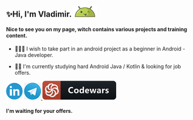 ## ✨Hi, I'm Vladimir. ![AndroidBro](res/1608236.png)

#### Nice to see you on my page, witch contains various projects and training content.

- 👨🏼‍💻 I wish to take part in an android project as a beginner in Android - Java developer.


- 👨‍🎓 I'm currently studying hard Android Java / Kotlin & looking for job offers.

[ ![](res/linkedin.png)][1] [ ![](res/telegram.png) ][2] [ ![codewars](res/codewars.png) ][3]

#### I'm waiting for your offers.

[1]:https://www.linkedin.com/in/vladimir-larichev-5a8ba2217/
[2]:https://t.me/freeky92
[3]:https://www.codewars.com/users/freeky92
